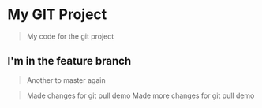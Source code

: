 # My GIT Project

> My code for the git project

## I'm in the feature branch

> Another to master again

> Made changes for git pull demo
> Made more changes for git pull demo
